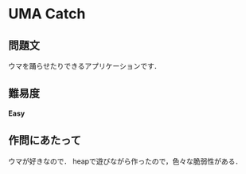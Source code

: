 # UMA Catch

## 問題文
ウマを踊らせたりできるアプリケーションです．

## 難易度
**Easy**

## 作問にあたって
ウマが好きなので．
heapで遊びながら作ったので，色々な脆弱性がある．
